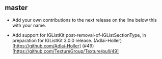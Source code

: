 ## master

* Add your own contributions to the next release on the line below this with your name.

- Add support for IGListKit post-removal-of-IGListSectionType, in preparation for IGListKit 3.0.0 release. (Adlai-Holler)[https://github.com/Adlai-Holler] (#49)[https://github.com/TextureGroup/Texture/pull/49]
